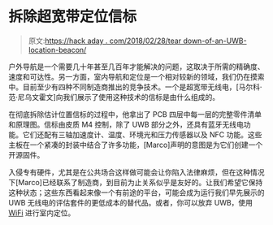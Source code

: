 # 拆除超宽带定位信标

> 原文:[https://hack aday . com/2018/02/28/tear down-of-an-UWB-location-beacon/](https://hackaday.com/2018/02/28/teardown-of-an-uwb-location-beacon/)

户外导航是一个需要几十年甚至几百年才能解决的问题，这取决于所需的精确度、速度和可达性。另一方面，室内导航和定位是一个相对较新的领域，我们仍在摸索中。目前至少有四种不同制造商推出的竞争技术。一个是超宽带无线电，[马尔科·范·尼乌文霍文]向我们展示了使用这种技术的信标是由什么组成的。

在彻底拆除估计位置信标的过程中，他拿出了 PCB 四层中每一层的完整零件清单和原理图。信标由皮质 M4 控制，除了 UWB 部分之外，还具有蓝牙无线电功能。它们还配有三轴加速度计、温度、环境光和压力传感器以及 NFC 功能。这些主板在一个紧凑的封装中结合了许多功能，[Marco]声明的意图是为它们创建一个开源固件。

入侵专有硬件，尤其是在公共场合这样做可能会让你陷入法律麻烦，但在这种情况下[Marco]已经联系了制造商，到目前为止关系似乎是友好的。让我们希望它保持这种状态；这些东西看起来像一个有前途的平台，可能会成为运行我们早先展示的 UWB 无线电的评估套件的更低成本的替代品。或者，你可以放弃 UWB，使用 [WiFi](https://hackaday.com/2015/09/22/hackaday-prize-best-product-wifi-location-services/) 进行室内定位。